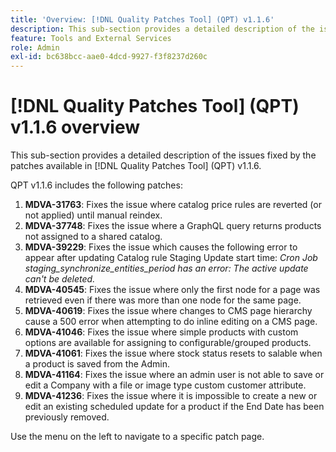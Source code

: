 ```yaml
---
title: 'Overview: [!DNL Quality Patches Tool] (QPT) v1.1.6'
description: This sub-section provides a detailed description of the issues fixed by the patches available in [!DNL Quality Patches Tool] (QPT) v1.1.6.
feature: Tools and External Services
role: Admin
exl-id: bc638bcc-aae0-4dcd-9927-f3f8237d260c
---
```

# [!DNL Quality Patches Tool] (QPT) v1.1.6 overview

This sub-section provides a detailed description of the issues fixed by the patches available in [!DNL Quality Patches Tool] (QPT) v1.1.6.

QPT v1.1.6 includes the following patches:

1. **MDVA-31763**: Fixes the issue where catalog price rules are reverted (or not applied) until manual reindex.
1. **MDVA-37748**: Fixes the issue where a GraphQL query returns products not assigned to a shared catalog.
1. **MDVA-39229**: Fixes the issue which causes the following error to appear after updating Catalog rule Staging Update start time: *Cron Job staging_synchronize_entities_period has an error: The active update can't be deleted.*
1. **MDVA-40545**: Fixes the issue where only the first node for a page was retrieved even if there was more than one node for the same page.
1. **MDVA-40619**: Fixes the issue where changes to CMS page hierarchy cause a 500 error when attempting to do inline editing on a CMS page.
1. **MDVA-41046**: Fixes the issue where simple products with custom options are available for assigning to configurable/grouped products.
1. **MDVA-41061**: Fixes the issue where stock status resets to salable when a product is saved from the Admin.
1. **MDVA-41164**: Fixes the issue where an admin user is not able to save or edit a Company with a file or image type custom customer attribute.
1. **MDVA-41236**: Fixes the issue where it is impossible to create a new or edit an existing scheduled update for a product if the End Date has been previously removed.

Use the menu on the left to navigate to a specific patch page.
